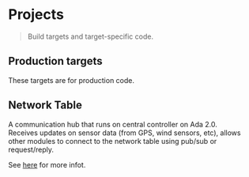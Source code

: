 # Projects
> Build targets and target-specific code.

## Production targets
These targets are for production code.

## Network Table

A communication hub that runs on central controller on Ada 2.0.  
Receives updates on sensor data (from GPS, wind sensors, etc), allows other modules to connect
to the network table using pub/sub or request/reply.

See [here](network-table/README.md) for more infot.
